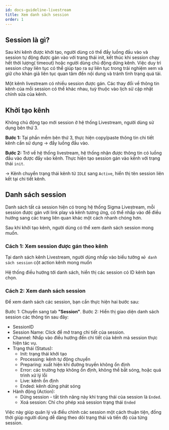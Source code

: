 ```yaml
---
id: docs-guideline-livestream
title: Xem danh sách session
order: 1
---
```


## Session là gì?
   
Sau khi kênh được khởi tạo, người dùng có thể đẩy luồng đầu vào và session tự động được gán vào với trạng thái init, kết thúc khi session chạy hết thời lượng( timeout) hoặc người dùng chủ động dừng kênh. Việc duy trì session chạy liên tục có thể giúp tạo ra sự liên tục trong trải nghiệm xem và giữ cho khán giả liên tục quan tâm đến nội dung và tránh tình trạng quá tải.

Một kênh livestream có nhiều session được gán. Các thay đổi về thông tin kênh của mỗi session có thể khác nhau, tuỳ thuộc vào lịch sử cập nhật chỉnh sửa của kênh. 

## Khởi tạo kênh

Không chủ động tạo mới session ở hệ thống Livestream, người dùng sử dụng bên thứ 3.

**Bước 1:** Tại phần mềm bên thứ 3, thực hiện copy/paste thông tin chi tiết kênh cần sử dụng → đẩy luồng đầu vào.

**Bước 2:** Trở về hệ thống livestream, hệ thống nhận được thông tin có luồng đầu vào được đẩy vào kênh. Thực hiện tạo session gán vào kênh với trạng thái `init`.

→ Kênh chuyển trạng thái kênh từ `IDLE` sang `Active`, hiển thị tên session liên kết tại chi tiết kênh.

## Danh sách session
Danh sách tất cả session hiện có trong hệ thống Sigma Livestream, mỗi session được gán với link play và kênh tương ứng, có thể nhấp vào để điều hướng sang các trang liên quan khác một cách nhanh chóng hơn.

Sau khi khởi tạo kênh, người dùng có thể xem danh sách session mong muốn.

### Cách 1: Xem session được gán theo kênh
Tại danh sách kênh Livestream, người dùng nhấp vào biểu tưởng `mở danh sách session` cột action kênh mong muốn

Hệ thống điều hướng tới danh sách, hiển thị các session có ID kênh bạn chọn.

### Cách 2: Xem danh sách session
Để xem danh sách các session, bạn cần thực hiện hai bước sau:

Bước 1: Chuyển sang tab **"Session"**.
Bước 2: Hiển thị giao diện danh sách session các thông tin sau đây:

* SessionID
* Session Name: Click để mở trang chi tiết của session.
* Channel: Nhấp vào điều hướng đến chi tiết của kênh mà session thực hiện tác vụ.
* Trạng thái (Status):
    * Init: trạng thái khởi tạo
    * Processing: kênh tự động chuyển
    * Preparing: xuất hiện khi đường truyền không ổn định
    * Error: các trường hợp không ổn định, không thể bắt sóng, hoặc quá trình xử lý lỗi
    * Live: kênh ổn định
    * Ended: kênh dừng phát sóng
* Hành động (Action):
    * Dừng session - tắt tính năng này khi trạng thái của session là `Ended`.
    * Xoá session: Chỉ cho phép xoá session trạng thái `Ended`

Việc này giúp quản lý và điều chỉnh các session một cách thuận tiện, đồng thời giúp người dùng dễ dàng theo dõi trạng thái và tiến độ của từng session.